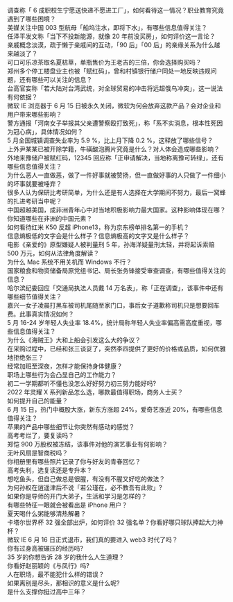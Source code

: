 调查称「 6 成职校生宁愿送快递不愿进工厂」，如何看待这一情况？职业教育究竟遇到了哪些困境？  
美媒关注中国 003 型航母「船坞注水，即将下水」，有哪些信息值得关注？  
任泽平发文称「当下不投新能源，就像 20 年前没买房」，如何评价这一言论？  
亲戚概念淡漠，疏于懒于亲戚间的互动，「90 后」「00 后」的亲缘关系为什么越来越淡了？  
可口可乐凉茶取名夏枯草，单瓶售价为王老吉的三倍，你会选择购买吗？  
郑州多个停工楼盘业主也被「赋红码」，曾和村镇银行储户同处一地反映违规问题，还有哪些可以关注的信息？  
台高官妄称「若大陆对台湾武统，对全球贸易的冲击将远超俄乌冲突」，这一说法有何依据？  
微软 IE 浏览器于 6 月 15 日被永久关闭，微软为何会放弃这款产品？会对企业和用户带来哪些影响？  
警方通报「河南女子举报其父亲遭警察殴打致死」，称「系不实消息，根本性死因为冠心病」，具体情况如何？  
5 月全国城镇调查失业率为 5.9 %，比上月下降 0.2 %，这释放了哪些信号？  
上外尹某某已被开除学籍，牛磺酸泡腾片究竟是什么？对人体会造成哪些影响？  
外地来豫储户被赋红码，12345 回应称「正申请解决，当地称离豫可转绿」，还有哪些信息值得关注？  
为什么恶人一直做恶，做了一件好事就被赞扬，但一直做好事的人只做了一件细小的坏事就要被唾弃？  
很多人认为保研比考研简单，为什么还是有人选择在大学期间不努力，最后一窝蜂的扎进考研当中呢？  
中国超越美国，成非洲青年心中对当地积极影响力最大国家。这种影响体现在哪？你知道哪些在非洲的中国元素？  
如何看待红米 K50 反超 iPhone13，称为京东榜单排名第一的手机？  
信息熵极低的文字会是什么样子？信息熵极高的文字又是什么样子？  
电影《亲爱的》原型嫌疑人被判量刑 5 年，孙海洋疑量刑太轻，并将起诉索赔 500 万元，如何从法律角度解读？  
为什么 Mac 系统不用关机而 Windows 不行？  
国家粮食和物资储备局原党组书记、局长张务锋接受审查调查，有哪些值得关注的信息？  
哈尔滨纪委回应「交通局执法人员戴 14 万名表」，称「正在调查」，该事件中还有哪些细节值得关注？  
嘉兴一女子凌晨打黑车被司机尾随至家门口，事后女子道歉称司机只是想要回车费。此事真实情况如何？  
5 月 16-24 岁年轻人失业率 18.4%，统计局称年轻人失业率偏高需高度重视，哪些信息值得关注？  
为什么《海贼王》大和上船会引发这么大的争议？  
在采购过程中，已经和张三谈妥了，突然李四提供了更好的价格或品质，如何优雅地拒绝张三？  
经常加班至深夜，怎样才能保持身体健康？  
职场上哪些行为会凸显自己的工作能力？  
初二一学期都听不懂也没怎么好好努力初三努力能好吗?  
2022 年灵耀 X 系列新品怎么选，哪款最值得职场，商务人士买？  
如何提升自己的能量？  
6 月 15 日，热门中概股大涨，新东方涨超 24%，爱奇艺涨近 20%，有哪些信息值得关注？  
苹果的产品中哪些细节让你突然有感动的感觉？  
高考考烂了，要复读吗？  
郑恺 900 万股权被冻结，该事件对他的演艺事业有何影响？  
无叶风扇是智商税吗？  
你相册里有哪些照片记录了你与好友的青春回忆？  
高考失利，选复读还是专升本？  
想吃鱼头，但自己做总是很腥，有没有不腥又好吃的做法？  
为何孙权在逍遥津后不说「若公瑾在，必不教吾有此败」?  
如果你是导师的开门大弟子，生活和学习是怎样的？  
有哪些特征一眼就会被看出是 iPhone 用户？  
夏天喝什么粥能够清热解暑？  
卡塔尔世界杯 32 强全部出炉​，如何评价 32 强名单？你看好哪只球队捧起大力神杯？  
微软 IE 6 月 16 日正式退市，我们真的要进入 web3 时代了吗？  
你有过身高被碾压的经历吗?  
35 岁的你想告诉 28 岁的我什么人生道理？  
你看好赵丽颖的《与凤行》吗?  
人在职场，最不能犯什么样的错误？  
如果离别是尽头，那相识的意义是什么呢?  
是什么支撑你挺过高中三年？  
